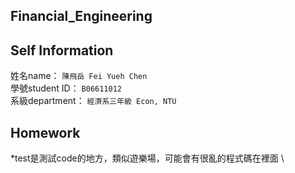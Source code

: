 Financial_Engineering
----

Self Information
---
姓名name： `陳飛岳 Fei Yueh Chen`\
學號student ID： `B06611012`\
系級department： `經濟系三年級 Econ, NTU`


Homework
---
*test是測試code的地方，類似遊樂場，可能會有很亂的程式碼在裡面 \

#####
